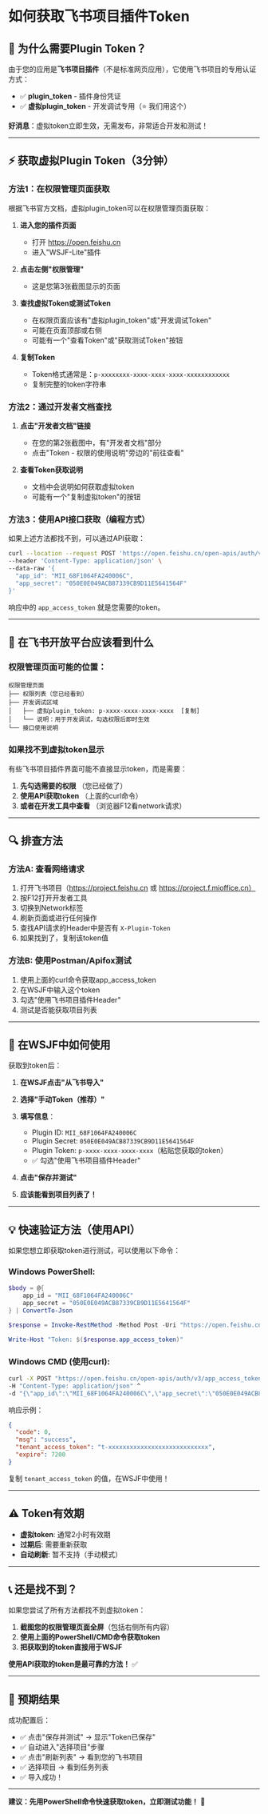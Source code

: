 # 如何获取飞书项目插件Token

## 🎯 为什么需要Plugin Token？

由于您的应用是**飞书项目插件**（不是标准网页应用），它使用飞书项目的专用认证方式：
- ✅ **plugin_token** - 插件身份凭证
- ✅ **虚拟plugin_token** - 开发调试专用（⭐ 我们用这个）

**好消息**：虚拟token立即生效，无需发布，非常适合开发和测试！

---

## ⚡ 获取虚拟Plugin Token（3分钟）

### 方法1：在权限管理页面获取

根据飞书官方文档，虚拟plugin_token可以在权限管理页面获取：

1. **进入您的插件页面**
   - 打开 https://open.feishu.cn
   - 进入"WSJF-Lite"插件

2. **点击左侧"权限管理"**
   - 这是您第3张截图显示的页面

3. **查找虚拟Token或测试Token**
   - 在权限页面应该有"虚拟plugin_token"或"开发调试Token"
   - 可能在页面顶部或右侧
   - 可能有一个"查看Token"或"获取测试Token"按钮

4. **复制Token**
   - Token格式通常是：`p-xxxxxxxx-xxxx-xxxx-xxxx-xxxxxxxxxxxx`
   - 复制完整的token字符串

### 方法2：通过开发者文档查找

1. **点击"开发者文档"链接**
   - 在您的第2张截图中，有"开发者文档"部分
   - 点击"Token - 权限的使用说明"旁边的"前往查看"

2. **查看Token获取说明**
   - 文档中会说明如何获取虚拟token
   - 可能有一个"复制虚拟token"的按钮

### 方法3：使用API接口获取（编程方式）

如果上述方法都找不到，可以通过API获取：

```bash
curl --location --request POST 'https://open.feishu.cn/open-apis/auth/v3/app_access_token/internal' \
--header 'Content-Type: application/json' \
--data-raw '{
  "app_id": "MII_68F1064FA240006C",
  "app_secret": "050E0E049ACB87339CB9D11E5641564F"
}'
```

响应中的 `app_access_token` 就是您需要的token。

---

## 📸 在飞书开放平台应该看到什么

### 权限管理页面可能的位置：

```
权限管理页面
├── 权限列表（您已经看到）
├── 开发调试区域
│   ├── 虚拟plugin_token: p-xxxx-xxxx-xxxx-xxxx  [复制]
│   └── 说明：用于开发调试，勾选权限后即时生效
└── 接口使用说明
```

### 如果找不到虚拟token显示

有些飞书项目插件界面可能不直接显示token，而是需要：

1. **先勾选需要的权限** （您已经做了）
2. **使用API获取token** （上面的curl命令）
3. **或者在开发工具中查看** （浏览器F12看network请求）

---

## 🔍 排查方法

### 方法A: 查看网络请求

1. 打开飞书项目（https://project.feishu.cn 或 https://project.f.mioffice.cn）
2. 按F12打开开发者工具
3. 切换到Network标签
4. 刷新页面或进行任何操作
5. 查找API请求的Header中是否有 `X-Plugin-Token`
6. 如果找到了，复制该token值

### 方法B: 使用Postman/Apifox测试

1. 使用上面的curl命令获取app_access_token
2. 在WSJF中输入这个token
3. 勾选"使用飞书项目插件Header"
4. 测试是否能获取项目列表

---

## 🚀 在WSJF中如何使用

获取到token后：

1. **在WSJF点击"从飞书导入"**
2. **选择"手动Token（推荐）"**
3. **填写信息**：
   - Plugin ID: `MII_68F1064FA240006C`
   - Plugin Secret: `050E0E049ACB87339CB9D11E5641564F`
   - Plugin Token: `p-xxxx-xxxx-xxxx-xxxx`（粘贴您获取的token）
   - ✅ 勾选"使用飞书项目插件Header"

4. **点击"保存并测试"**
5. **应该能看到项目列表了！**

---

## 💡 快速验证方法（使用API）

如果您想立即获取token进行测试，可以使用以下命令：

### Windows PowerShell:
```powershell
$body = @{
    app_id = "MII_68F1064FA240006C"
    app_secret = "050E0E049ACB87339CB9D11E5641564F"
} | ConvertTo-Json

$response = Invoke-RestMethod -Method Post -Uri "https://open.feishu.cn/open-apis/auth/v3/app_access_token/internal" -Body $body -ContentType "application/json"

Write-Host "Token: $($response.app_access_token)"
```

### Windows CMD (使用curl):
```cmd
curl -X POST "https://open.feishu.cn/open-apis/auth/v3/app_access_token/internal" ^
-H "Content-Type: application/json" ^
-d "{\"app_id\":\"MII_68F1064FA240006C\",\"app_secret\":\"050E0E049ACB87339CB9D11E5641564F\"}"
```

响应示例：
```json
{
  "code": 0,
  "msg": "success",
  "tenant_access_token": "t-xxxxxxxxxxxxxxxxxxxxxxxxxxxx",
  "expire": 7200
}
```

复制 `tenant_access_token` 的值，在WSJF中使用！

---

## ⚠️ Token有效期

- **虚拟token**: 通常2小时有效期
- **过期后**: 需要重新获取
- **自动刷新**: 暂不支持（手动模式）

---

## 📞 还是找不到？

如果您尝试了所有方法都找不到虚拟token：

1. **截图您的权限管理页面全屏**（包括右侧所有内容）
2. **使用上面的PowerShell/CMD命令获取token**
3. **把获取到的token直接用于WSJF**

**使用API获取的token是最可靠的方法！** ✅

---

## 🎉 预期结果

成功配置后：
- ✅ 点击"保存并测试" → 显示"Token已保存"
- ✅ 自动进入"选择项目"步骤
- ✅ 点击"刷新列表" → 看到您的飞书项目
- ✅ 选择项目 → 看到任务列表
- ✅ 导入成功！

---

**建议：先用PowerShell命令快速获取token，立即测试功能！** 🚀
